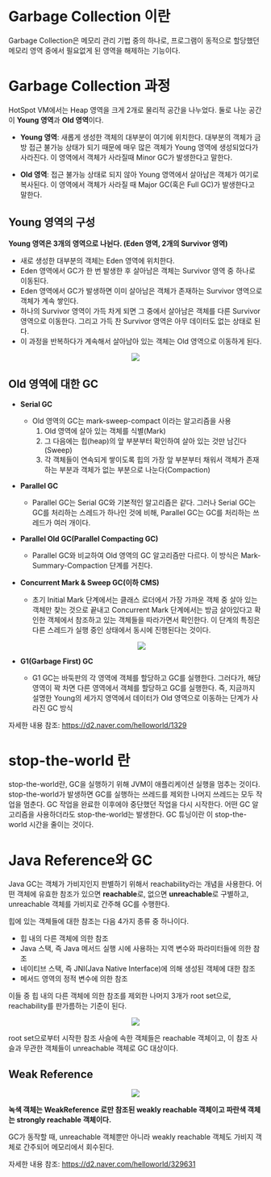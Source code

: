 # Garbage Collection 이란
Garbage Collection은 메모리 관리 기법 중의 하나로, 프로그램이 동적으로 할당했던 메모리 영역 중에서 필요없게 된 영역을 해제하는 기능이다.

# Garbage Collection 과정
HotSpot VM에서는 Heap 영역을 크게 2개로 물리적 공간을 나누었다. 둘로 나눈 공간이 **Young 영역**과 **Old 영역**이다.

- **Young 영역**: 새롭게 생성한 객체의 대부분이 여기에 위치한다. 대부분의 객체가 금방 접근 불가능 상태가 되기 때문에 매우 많은 객체가 Young 영역에 생성되었다가 사라진다. 이 영역에서 객체가 사라질때 Minor GC가 발생한다고 말한다.

- **Old 영역**: 접근 불가능 상태로 되지 않아 Young 영역에서 살아남은 객체가 여기로 복사된다. 이 영역에서 객체가 사라질 때 Major GC(혹은 Full GC)가 발생한다고 말한다.

## **Young 영역의 구성**

**Young 영역은 3개의 영역으로 나뉜다. (Eden 영역, 2개의 Survivor 영역)**

- 새로 생성한 대부분의 객체는 Eden 영역에 위치한다.
- Eden 영역에서 GC가 한 번 발생한 후 살아남은 객체는 Survivor 영역 중 하나로 이동된다.
- Eden 영역에서 GC가 발생하면 이미 살아남은 객체가 존재하는 Survivor 영역으로 객체가 계속 쌓인다.
- 하나의 Survivor 영역이 가득 차게 되면 그 중에서 살아남은 객체를 다른 Survivor 영역으로 이동한다. 그리고 가득 찬 Survivor 영역은 아무 데이터도 없는 상태로 된다.
- 이 과정을 반복하다가 계속해서 살아남아 있는 객체는 Old 영역으로 이동하게 된다.

<p align="center"><img src="https://d2.naver.com/content/images/2015/06/helloworld-1329-3.png"></p>

## **Old 영역에 대한 GC**

* **Serial GC**
  * Old 영역의 GC는 mark-sweep-compact 이라는 알고리즘을 사용
    1. Old 영역에 살아 있는 객체를 식별(Mark) 
    2. 그 다음에는 힙(heap)의 앞 부분부터 확인하여 살아 있는 것만 남긴다(Sweep)
    3. 각 객체들이 연속되게 쌓이도록 힙의 가장 앞 부분부터 채워서 객체가 존재하는 부분과 객체가 없는 부분으로 나눈다(Compaction)
 
* **Parallel GC**
  * Parallel GC는 Serial GC와 기본적인 알고리즘은 같다. 그러나 Serial GC는 GC를 처리하는 스레드가 하나인 것에 비해, Parallel GC는 GC를 처리하는 쓰레드가 여러 개이다. 
  
* **Parallel Old GC(Parallel Compacting GC)**
  * Parallel GC와 비교하여 Old 영역의 GC 알고리즘만 다르다. 이 방식은 Mark-Summary-Compaction 단계를 거친다.
  
* **Concurrent Mark & Sweep GC(이하 CMS)**
  * 초기 Initial Mark 단계에서는 클래스 로더에서 가장 가까운 객체 중 살아 있는 객체만 찾는 것으로 끝내고 Concurrent Mark 단계에서는 방금 살아있다고 확인한 객체에서 참조하고 있는 객체들을 따라가면서 확인한다. 이 단계의 특징은 다른 스레드가 실행 중인 상태에서 동시에 진행된다는 것이다.
  
  <p align="center"><img src="https://d2.naver.com/content/images/2015/06/helloworld-1329-5.png"></p>
  
* **G1(Garbage First) GC**

  * G1 GC는 바둑판의 각 영역에 객체를 할당하고 GC를 실행한다. 그러다가, 해당 영역이 꽉 차면 다른 영역에서 객체를 할당하고 GC를 실행한다. 즉, 지금까지 설명한 Young의 세가지 영역에서 데이터가 Old 영역으로 이동하는 단계가 사라진 GC 방식

자세한 내용 참조: https://d2.naver.com/helloworld/1329

# stop-the-world 란
stop-the-world란, GC을 실행하기 위해 JVM이 애플리케이션 실행을 멈추는 것이다. stop-the-world가 발생하면 GC를 실행하는 쓰레드를 제외한 나머지 쓰레드는 모두 작업을 멈춘다. GC 작업을 완료한 이후에야 중단했던 작업을 다시 시작한다. 어떤 GC 알고리즘을 사용하더라도 stop-the-world는 발생한다.
GC 튜닝이란 이 stop-the-world 시간을 줄이는 것이다.

# Java Reference와 GC

Java GC는 객체가 가비지인지 판별하기 위해서 reachability라는 개념을 사용한다. 어떤 객체에 유효한 참조가 있으면 
**reachable**로, 없으면 **unreachable**로 구별하고, unreachable 객체를 가비지로 간주해 GC를 수행한다.

힙에 있는 객체들에 대한 참조는 다음 4가지 종류 중 하나이다.

- 힙 내의 다른 객체에 의한 참조
- Java 스택, 즉 Java 메서드 실행 시에 사용하는 지역 변수와 파라미터들에 의한 참조
- 네이티브 스택, 즉 JNI(Java Native Interface)에 의해 생성된 객체에 대한 참조
- 메서드 영역의 정적 변수에 의한 참조

이들 중 힙 내의 다른 객체에 의한 참조를 제외한 나머지 3개가 root set으로, reachability를 판가름하는 기준이 된다.

<p align="center"><img src="https://d2.naver.com/content/images/2015/06/helloworld-329631-2.png"></p>

root set으로부터 시작한 참조 사슬에 속한 객체들은 reachable 객체이고, 이 참조 사슬과 무관한 객체들이 unreachable 객체로 GC 대상이다. 

## Weak Reference

<p align="center"><img src="https://d2.naver.com/content/images/2015/06/helloworld-329631-5.png"></p>

**녹색 객체는 WeakReference 로만 참조된 weakly reachable 객체이고 파란색 객체는 strongly reachable 객체이다.**

GC가 동작할 때, unreachable 객체뿐만 아니라 weakly reachable 객체도 가비지 객체로 간주되어 메모리에서 회수된다.

자세한 내용 참조: https://d2.naver.com/helloworld/329631
